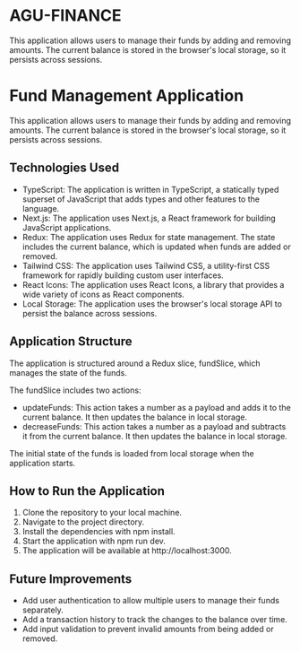 # AGU-FINANCE

This application allows users to manage their funds by adding and removing amounts. The current balance is stored in the browser's local storage, so it persists across sessions.

# Fund Management Application

This application allows users to manage their funds by adding and removing amounts. The current balance is stored in the browser's local storage, so it persists across sessions.

## Technologies Used

- TypeScript: The application is written in TypeScript, a statically typed superset of JavaScript that adds types and other features to the language.
- Next.js: The application uses Next.js, a React framework for building JavaScript applications.
- Redux: The application uses Redux for state management. The state includes the current balance, which is updated when funds are added or removed.
- Tailwind CSS: The application uses Tailwind CSS, a utility-first CSS framework for rapidly building custom user interfaces.
- React Icons: The application uses React Icons, a library that provides a wide variety of icons as React components.
- Local Storage: The application uses the browser's local storage API to persist the balance across sessions.

## Application Structure

The application is structured around a Redux slice, fundSlice, which manages the state of the funds.

The fundSlice includes two actions:

- updateFunds: This action takes a number as a payload and adds it to the current balance. It then updates the balance in local storage.
- decreaseFunds: This action takes a number as a payload and subtracts it from the current balance. It then updates the balance in local storage.

The initial state of the funds is loaded from local storage when the application starts.

## How to Run the Application

1. Clone the repository to your local machine.
2. Navigate to the project directory.
3. Install the dependencies with npm install.
4. Start the application with npm run dev.
5. The application will be available at http://localhost:3000.

## Future Improvements

- Add user authentication to allow multiple users to manage their funds separately.
- Add a transaction history to track the changes to the balance over time.
- Add input validation to prevent invalid amounts from being added or removed.